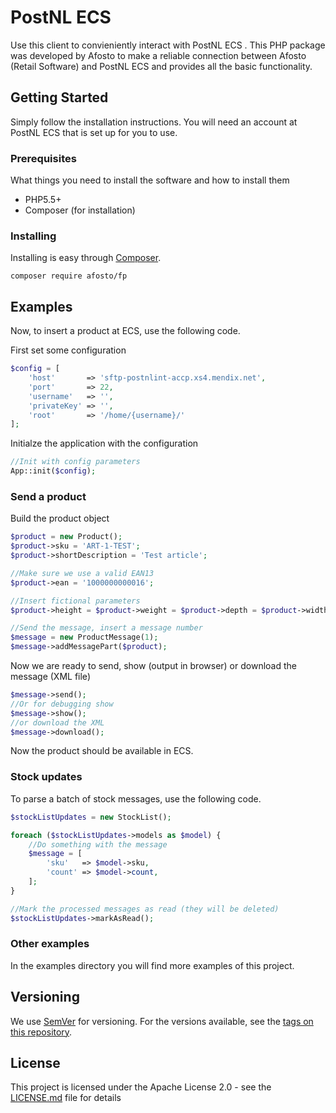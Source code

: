 # PostNL ECS

Use this client to convieniently interact with PostNL ECS . This PHP package was developed by Afosto to make a reliable connection between Afosto (Retail Software) and PostNL ECS and provides all the basic functionality.


## Getting Started

Simply follow the installation instructions. You will need an account at PostNL ECS that is set up for you to use.

### Prerequisites

What things you need to install the software and how to install them
- PHP5.5+
- Composer (for installation)

### Installing

Installing is easy through [Composer](http://www.getcomposer.org/). 

```
composer require afosto/fp
```


## Examples

Now, to insert a product at ECS, use the following code.

First set some configuration

```php
$config = [
    'host'       => 'sftp-postnlint-accp.xs4.mendix.net',
    'port'       => 22,
    'username'   => '',
    'privateKey' => '',
    'root'       => '/home/{username}/' 
];

```

Initialze the application with the configuration

```php
//Init with config parameters
App::init($config);
```


### Send a product

Build the product object

```php
$product = new Product();
$product->sku = 'ART-1-TEST';
$product->shortDescription = 'Test article';

//Make sure we use a valid EAN13
$product->ean = '1000000000016';

//Insert fictional parameters
$product->height = $product->weight = $product->depth = $product->width = 1;

//Send the message, insert a message number
$message = new ProductMessage(1);
$message->addMessagePart($product);

```
Now we are ready to send, show (output in browser) or download the message (XML file)
```php
$message->send();
//Or for debugging show
$message->show();
//or download the XML
$message->download();
```

Now the product should be available in ECS. 


### Stock updates
To parse a batch of stock messages, use the following code.

```php
$stockListUpdates = new StockList();

foreach ($stockListUpdates->models as $model) {
    //Do something with the message
    $message = [
        'sku'   => $model->sku, 
        'count' => $model->count,
    ];
}

//Mark the processed messages as read (they will be deleted)
$stockListUpdates->markAsRead();

```


### Other examples
In the examples directory you will find more examples of this project.


## Versioning

We use [SemVer](http://semver.org/) for versioning. For the versions available, see the [tags on this repository](https://github.com/afosto/dnl/tags). 


## License

This project is licensed under the Apache License 2.0 - see the [LICENSE.md](LICENSE.md) file for details